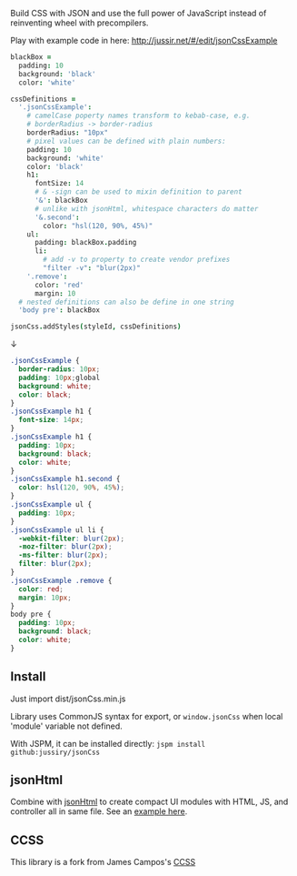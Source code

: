
Build CSS with JSON and use the full power of JavaScript instead of reinventing wheel with precompilers.

Play with example code in here: http://jussir.net/#/edit/jsonCssExample
```coffee
blackBox =
  padding: 10
  background: 'black'
  color: 'white'

cssDefinitions =
  '.jsonCssExample':
    # camelCase poperty names transform to kebab-case, e.g.
    # borderRadius -> border-radius
    borderRadius: "10px"
    # pixel values can be defined with plain numbers:
    padding: 10
    background: 'white'
    color: 'black'
    h1:
      fontSize: 14
      # & -sign can be used to mixin definition to parent
      '&': blackBox
      # unlike with jsonHtml, whitespace characters do matter
      '&.second':
        color: "hsl(120, 90%, 45%)"
    ul:
      padding: blackBox.padding
      li:
        # add -v to property to create vendor prefixes
        "filter -v": "blur(2px)"
    '.remove':
      color: 'red'
      margin: 10
  # nested definitions can also be define in one string
  'body pre': blackBox

jsonCss.addStyles(styleId, cssDefinitions)
```
↓
```css
.jsonCssExample {
  border-radius: 10px;
  padding: 10px;global
  background: white;
  color: black;
}
.jsonCssExample h1 {
  font-size: 14px;
}
.jsonCssExample h1 {
  padding: 10px;
  background: black;
  color: white;
}
.jsonCssExample h1.second {
  color: hsl(120, 90%, 45%);
}
.jsonCssExample ul {
  padding: 10px;
}
.jsonCssExample ul li {
  -webkit-filter: blur(2px);
  -moz-filter: blur(2px);
  -ms-filter: blur(2px);
  filter: blur(2px);
}
.jsonCssExample .remove {
  color: red;
  margin: 10px;
}
body pre {
  padding: 10px;
  background: black;
  color: white;
}
```

## Install

Just import dist/jsonCss.min.js

Library uses CommonJS syntax for export, or `window.jsonCss` when local 'module' variable not defined.

With JSPM, it can be installed directly: `jspm install github:jussiry/jsonCss`


## jsonHtml

Combine with [jsonHtml](https://github.com/jussiry/jsonHtml) to create compact UI modules with HTML, JS, and controller all in same file. See an [example here](https://github.com/jussiry/jsonHtmlStyleExample).


## CCSS

This library is a fork from James Campos's [CCSS](https://github.com/aeosynth/ccss)
